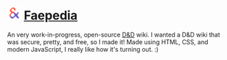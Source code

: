 # <img src="logo.svg" height="32" alt="The Faepedia logo: a red and indigo ampersand" /> [Faepedia](https://doesnotsitproperly.github.io/faepedia/)

An very work-in-progress, open-source [D&D](https://en.wikipedia.org/wiki/Dungeons_%26_Dragons) wiki. I wanted a D&D wiki that was secure, pretty, and free, so I made it! Made using HTML, CSS, and modern JavaScript, I really like how it's turning out. :)
